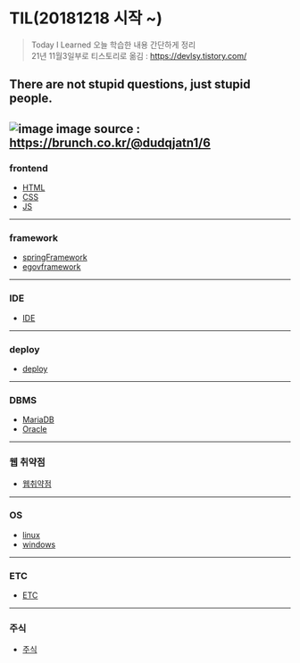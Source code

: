 # TIL(20181218 시작 ~)
>Today I Learned 오늘 학습한 내용 간단하게 정리 <br>
>21년 11월3일부로 티스토리로 옮김 : https://devlsy.tistory.com/
## There are not stupid questions, just stupid people.
![image](https://user-images.githubusercontent.com/44331989/123603131-8703bc00-d834-11eb-84da-dff6f97cb731.png)
image source : https://brunch.co.kr/@dudqjatn1/6
---------------------------------------------------------
### frontend
* [HTML](https://github.com/devLsy/TIL/blob/master/HTML/HTML.md)
* [CSS](https://github.com/devLsy/TIL/blob/master/css/css.md)
* [JS](https://github.com/devLsy/TIL/blob/master/JS/javascript.md)
---------------------------------------------------------
### framework
* [springFramework](https://github.com/devLsy/TIL/blob/master/spring/springFramework.md)
* [egovframework](https://github.com/devLsy/TIL/blob/master/egovFramework/egovframework.md)
---------------------------------------------------------
### IDE
* [IDE](https://github.com/devLsy/TIL/blob/master/IDE/Eclipse.md)
---------------------------------------------------------
### deploy
* [deploy](https://github.com/devLsy/TIL/blob/master/deploy/jenkins.md)
---------------------------------------------------------
### DBMS
* [MariaDB](https://github.com/devLsy/TIL/blob/master/DBMS/MariaDB/MariaDB.md)
* [Oracle](https://github.com/devLsy/TIL/blob/master/DBMS/Oracle/Oracle.md)
---------------------------------------------------------
### 웹 취약점
* [웹취약점](https://github.com/devLsy/TIL/blob/master/web_vulnerability/web_vulnerability.md)
---------------------------------------------------------
### OS
* [linux](https://github.com/devLsy/TIL/blob/master/OS/lunix.md)
* [windows](https://github.com/devLsy/TIL/blob/master/OS/windows.md)
---------------------------------------------------------
### ETC
* [ETC](https://github.com/devLsy/TIL/blob/master/devEtc/devEtc.md)
---------------------------------------------------------
### 주식
* [주식](https://github.com/devLsy/TIL/blob/master/%EC%9D%BC%EC%83%81/stock.md)


